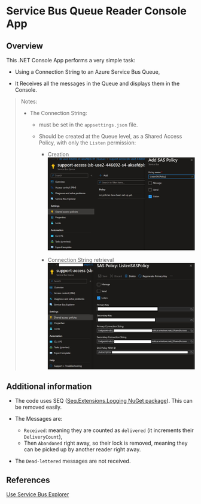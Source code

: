 # Service Bus Queue Reader Console App

## Overview

This .NET Console App performs a very simple task:

- Using a Connection String to an Azure Service Bus Queue,

- It Receives all the messages in the Queue and displays them in the Console.

> Notes:
>
> - The Connection String:
>
>   - must be set in the `appsettings.json` file.
>
>   - Should be created at the Queue level, as a Shared Access Policy, with only the `Listen` permission:
>     - Creation
>     ![Listen SAS Policy creation](./img/create-queue-listen-sas.jpg)
>
>     - Connection String retrieval
>     ![Listen SAS Policy Connection String](./img/listen-sas-connection-string.jpg)

## Additional information

- The code uses SEQ ([Seq.Extensions.Logging NuGet package](https://www.nuget.org/packages/seq.extensions.logging)). This can be removed easily.

- The Messages are:
  - `Received`: meaning they are counted as `delivered` (it increments their `DeliveryCount`),
  - Then `Abandoned` right away, so their lock is removed, meaning they can be picked up by another reader right away.

- The `Dead-lettered` messages are not received.

## References

[Use Service Bus Explorer](https://learn.microsoft.com/en-us/azure/service-bus-messaging/explorer)
